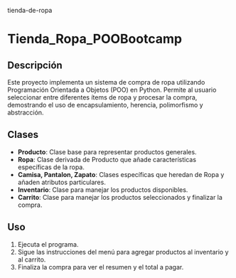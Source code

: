  tienda-de-ropa
# Tienda_Ropa_POOBootcamp

## Descripción
Este proyecto implementa un sistema de compra de ropa utilizando Programación Orientada a Objetos (POO) en Python. Permite al usuario seleccionar entre diferentes ítems de ropa y procesar la compra, demostrando el uso de encapsulamiento, herencia, polimorfismo y abstracción.

## Clases
- **Producto**: Clase base para representar productos generales.
- **Ropa**: Clase derivada de Producto que añade características específicas de la ropa.
- **Camisa, Pantalon, Zapato**: Clases específicas que heredan de Ropa y añaden atributos particulares.
- **Inventario**: Clase para manejar los productos disponibles.
- **Carrito**: Clase para manejar los productos seleccionados y finalizar la compra.

## Uso
1. Ejecuta el programa.
2. Sigue las instrucciones del menú para agregar productos al inventario y al carrito.
3. Finaliza la compra para ver el resumen y el total a pagar.

